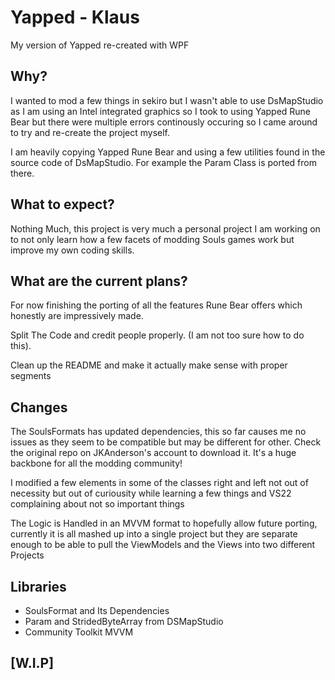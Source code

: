# Yapped - Klaus

My version of Yapped re-created with WPF 

## Why?

I wanted to mod a few things in sekiro but I wasn't able to use DsMapStudio as I am using an Intel integrated graphics so I took to using Yapped Rune Bear but there were multiple errors continously occuring so I came around to try and re-create the project myself.

I am heavily copying Yapped Rune Bear and using a few utilities found in the source code of DsMapStudio. For example the Param Class is ported from there.

## What to expect?

Nothing Much, this project is very much a personal project I am working on to not only learn how a few facets of modding Souls games work but improve my own coding skills.

## What are the current plans?

For now finishing the porting of all the features Rune Bear offers which honestly are impressively made.

Split The Code and credit people properly. (I am not too sure how to do this).

Clean up the README and make it actually make sense with proper segments

## Changes

The SoulsFormats has updated dependencies, this so far causes me no issues as they seem to be compatible but may be different for other. Check the original repo on JKAnderson's account to download it. It's a huge backbone for all the modding community!

I modified a few elements in some of the classes right and left not out of necessity but out of curiousity while learning a few things and VS22 complaining about not so important things

The Logic is Handled in an MVVM format to hopefully allow future porting, currently it is all mashed up into a single project but they are separate enough to be able to pull the ViewModels and the Views into two different Projects

## Libraries

- SoulsFormat and Its Dependencies
- Param and StridedByteArray from DSMapStudio
- Community Toolkit MVVM

## [W.I.P]




